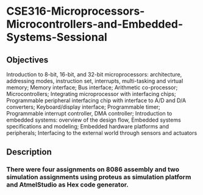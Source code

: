 # CSE316-Microprocessors-Microcontrollers-and-Embedded-Systems-Sessional
## Objectives
Introduction to 8-bit, 16-bit, and 32-bit microprocessors: architecture, addressing modes, instruction set, interrupts, multi-tasking and virtual memory; Memory interface; Bus interface; Arithmetic co-processor; Microcontrollers; Integrating microprocessor with interfacing chips; Programmable peripheral interfacing chip with interface to A/D and D/A converters; Keyboard/display interface; Programmable timer; Programmable interrupt controller, DMA controller; Introduction to embedded systems: overview of the design flow, Embedded systems specifications and modeling; Embedded hardware platforms and peripherals; Interfacing to the external world through sensors and actuators

## Description
### There were four assignments on 8086 assembly and two simulation assignments using proteus as simulation platform and AtmelStudio as Hex code generator.
